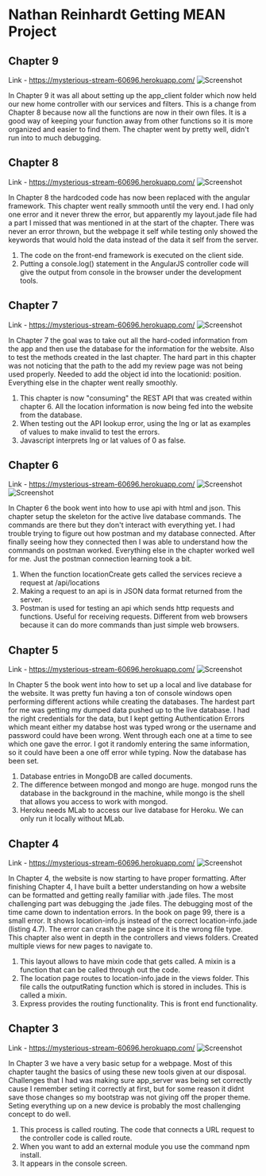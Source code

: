 # Nathan Reinhardt Getting MEAN Project
## Chapter 9
Link - https://mysterious-stream-60696.herokuapp.com/
![Screenshot](Chapter9GettingMean.png)

In Chapter 9 it was all about setting up the app_client folder which now held our new
home controller with our services and filters. This is a change from Chapter 8 because
now all the functions are now in their own files. It is a good way of keeping your
function away from other functions so it is more organized and easier to find them. The
chapter went by pretty well, didn't run into to much debugging.

## Chapter 8
Link - https://mysterious-stream-60696.herokuapp.com/
![Screenshot](Chapter8GettingMean.png)

In Chapter 8 the hardcoded code has now been replaced with the angular framework.  This
chapter went really smmooth until the very end. I had only one error and it never threw
the error, but apparently my layout.jade file had a part I missed that was mentioned in
at the start of the chapter. There was never an error thrown, but the webpage it self
while testing only showed the keywords that would hold the data instead of the data it
self from the server.

1. The code on the front-end framework is executed on the client side.
2. Putting a console.log() statement in the AngularJS controller code will give the output
   from console in the browser under the development tools.

## Chapter 7
Link - https://mysterious-stream-60696.herokuapp.com/
![Screenshot](Chapter7GettingMean.png)

In Chapter 7 the goal was to take out all the hard-coded information from the app
and then use the database for the information for the website. Also to test the methods
created in the last chapter. The hard part in this chapter was not noticing that the path
to the add my review page was not being used properly. Needed to add the object id into
the locationid: position.  Everything else in the chapter went really smoothly.

1. This chapter is now "consuming" the REST API that was created within chapter 6. All
the location information is now being fed into the website from the database.
2. When testing out the API lookup error, using the lng or lat as examples of values
to make invalid to test the errors.
3. Javascript interprets lng or lat values of 0 as false.

## Chapter 6
Link - https://mysterious-stream-60696.herokuapp.com/
![Screenshot](Chapter6p2GettingMean.png)
![Screenshot](Chapter6p1GettingMean.png)

In Chapter 6 the book went into how to use api with html and json. This chapter setup
the skeleton for the active live database commands. The commands are there but they
don't interact with everything yet. I had trouble trying to figure out how postman and
my database connected. After finally seeing how they connected then I was able to
understand how the commands on postman worked. Everything else in the chapter worked
well for me. Just the postman connection learning took a bit.

1. When the function locationCreate gets called the services recieve a request at
   /api/locations
2. Making a request to an api is in JSON data format returned from the server.
3. Postman is used for testing an api which sends http requests and functions.
   Useful for receiving requests. Different from web browsers because it can do more
   commands than just simple web browsers.

## Chapter 5
Link - https://mysterious-stream-60696.herokuapp.com/
![Screenshot](Chapter5v2GettingMean.png)

In Chapter 5 the book went into how to set up a local and live database for the website.
It was pretty fun having a ton of console windows open performing different actions while
creating the databases.  The hardest part for me was getting my dumped data pushed up to the
live database. I had the right credentials for the data, but I kept getting Authentication
Errors which meant either my databse host was typed wrong or the username and password could
have been wrong. Went through each one at a time to see which one gave the error. I got it
randomly entering the same information, so it could have been a one off error while typing.
Now the database has been set.

1. Database entries in MongoDB are called documents.
2. The difference between mongod and mongo are huge. mongod runs the database in the
   background in the machine, while mongo is the shell that allows you access to work with
   mongod.
3. Heroku needs MLab to access our live database for Heroku. We can only run it locally
   without MLab.

## Chapter 4
Link - https://mysterious-stream-60696.herokuapp.com/
![Screenshot](Chapter4GettingMean.png)

In Chapter 4, the website is now starting to have proper formatting. After finishing
Chapter 4, I have built a better understanding on how a website can be formatted
and getting really familiar with .jade files. The most challenging part was debugging
the .jade files. The debugging most of the time came down to indentation errors.
In the book on page 99, there is a small error. It shows location-info.js instead of
the correct location-info.jade (listing 4.7). The error can crash the page since it
is the wrong file type. This chapter also went in depth in the controllers and views folders.
Created multiple views for new pages to navigate to.

1. This layout allows to have mixin code that gets called. A mixin is a function that can
   be called through out the code.
2. The location page routes to location-info.jade in the views folder. This file calls the
   outputRating function which is stored in includes. This is called a mixin.
3. Express provides the routing functionality. This is front end functionality.

## Chapter 3
Link - https://mysterious-stream-60696.herokuapp.com/
![Screenshot](Chapter3GettingMean.png)

In Chapter 3 we have a very basic setup for a webpage.  Most of this chapter taught
the basics of using these new tools given at our disposal. Challenges that I had was
making sure app_server was being set correctly cause I remember seting it correctly
at first, but for some reason it didnt save those changes so my bootstrap was not giving
off the proper theme. Seting everything up on a new device is probably the most
challenging concept to do well.

1. This process is called routing. The code that connects a URL request to the controller code
   is called route.
2. When you want to add an external module you use the command npm install.
3. It appears in the console screen.
